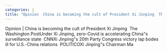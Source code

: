 ```yaml
---
categories: j
title: "Opinion  China is becoming the cult of President Xi Jinping  The Washington Post"
---
```

Opinion | China is becoming the cult of President Xi Jinping&nbsp;&nbsp;The Washington PostUnder Xi Jinping, zero-Covid is accelerating China"s surveillance state&nbsp;&nbsp;CNNXi Jinping"s 20th Party Congress victory lap bodes ill for U.S.-China relations&nbsp;&nbsp;POLITICOXi Jinping"s Chairman Ma
